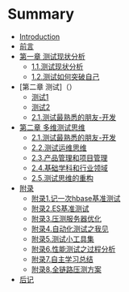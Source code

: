 # Summary

* [Introduction](README.md)
* [前言](foreword/foreword.md)
* [第一章 测试现状分析]()
	* [1.1.测试现状分析](chapter-1/测试现状分析.md)
	* [1.2.测试如何突破自己](chapter-1/测试如何突破自己.md)
* [第二章 测试]（）
	* [测试1]()
	* [测试2]()
	* [2.1.测试最熟悉的朋友-开发](chapter-2/测试最亲密的朋友-开发.md)
* [第二章 多维测试思维]()
	* [2.1.测试最熟悉的朋友-开发](chapter-2/测试最亲密的朋友-开发.md)
	* [2.2.测试运维思维](chapter-2/测试运维思维.md)
	* [2.3.产品管理和项目管理](chapter-2/产品管理和项目管理.md)
	* [2.4.基础学科和行业领域](chapter-2/基础学科及行业知识.md)
	* [2.5.测试思维的重构](chapter-2/测试思维的重构.md)
* [附录]()
	* [附录1.记一次hbase基准测试](appendix/一次Hbase的基准测试.md)
	* [附录2.ES基准测试](appendix/ES基准测试.md)
	* [附录3.压测服务器优化](appendix/压测服务器优化.md)
	* [附录4.自动化测试之我见](appendix/自动化测试之我见.md)
	* [附录5.测试小工具集](appendix/测试小工具集.md)
	* [附录6.性能测试之过程分析](appendix/性能测试之过程分析.md)
	* [附录7.自主学习总结](appendix/自主学习总结.md)
	* [附录8.全链路压测方案](appendix/全链路压测方案.md)
* [后记](postscript/postscript.md)	

	




